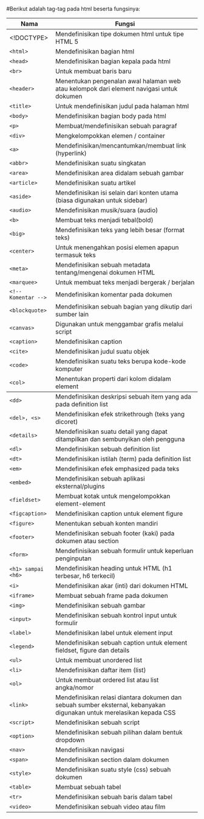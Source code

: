 #Berikut adalah tag-tag pada html beserta fungsinya:

| Nama | Fungsi |
|------|--------|
|<!DOCTYPE>|Mendefinisikan tipe dokumen html untuk tipe HTML 5|
|`<html>`| Mendefinisikan bagian html|
|`<head>`| Mendefinisikan bagian kepala pada html|
|`<br>`| Untuk membuat baris baru|
|`<header>`| Menentukan pengenalan awal halaman web atau kelompok dari element navigasi untuk dokumen|
|`<title>` | Untuk mendefinisikan judul pada halaman html|
|`<body>`| Mendefinisikan bagian body pada html|
|`<p>`| Membuat/mendefinisikan sebuah paragraf|
|`<div>`| Mengkelompokkan elemen / container|
|`<a>`| Mendefinisikan/mencantumkan/membuat link (hyperlink)|
|`<abbr>`| Mendefinisikan suatu singkatan|
|`<area>`| Mendefinisikan area didalam sebuah gambar|
|`<article>`| Mendefinisikan suatu artikel|
|`<aside>`| Mendefinisikan isi selain dari konten utama (biasa digunakan untuk sidebar)|
|`<audio>`| Mendefinisikan musik/suara (audio)|
|`<b>`| Membuat teks menjadi tebal(bold)|
|`<big>`| Mendefinisikan teks yang lebih besar (format teks)|
|`<center>`| Untuk menengahkan posisi elemen apapun termasuk teks|
|`<meta>`| Mendefinisikan sebuah metadata tentang/mengenai dokumen HTML|
|`<marquee>`| Untuk membuat teks menjadi bergerak / berjalan|
|`<!-- Komentar -->`| Mendefinisikan komentar pada dokumen|
|`<blockquote>`| Mendefinisikan sebuah bagian yang dikutip dari sumber lain|
|`<canvas>`| Digunakan untuk menggambar grafis melalui script|
|`<caption>`| Mendefinisikan caption|
|`<cite>`| Mendefinisikan judul suatu objek|
|`<code>`| Mendefinisikan suatu teks berupa kode-kode komputer|
|`<col>`| Menentukan properti dari kolom didalam element <colgroup></colgroup>| 
|`<dd>`| Mendefinisikan deskripsi sebuah item yang ada pada definition list|
|`<del>, <s>`| Mendefinisikan efek strikethrough (teks yang dicoret)|
|`<details>`| Mendefinisikan suatu detail yang dapat ditampilkan dan sembunyikan oleh pengguna|
|`<dl>`| Mendefinisikan sebuah definition list|
|`<dt>`| Mendefinisikan istilah (term) pada definition list|
|`<em>`| Mendefinisikan efek emphasized pada teks|
|`<embed>`| Mendefinisikan sebuah aplikasi eksternal/plugins|
|`<fieldset>`| Membuat kotak untuk mengelompokkan element-element|
|`<figcaption>`| Mendefinisikan caption untuk element figure|
|`<figure>`| Menentukan sebuah konten mandiri|
|`<footer>`| Mendefinisikan sebuah footer (kaki) pada dokumen atau section|
|`<form>`| Mendefinisikan sebuah formulir untuk keperluan penginputan|
|`<h1> sampai <h6>`| Mendefinisikan heading untuk HTML (h1 terbesar, h6 terkecil)|
|`<i>`| Mendefinisikan akar (inti) dari dokumen HTML|
|`<iframe>`| Membuat sebuah frame pada dokumen|
|`<img>`| Mendefinisikan sebuah gambar|
|`<input>`| Mendefinisikan sebuah kontrol input untuk formulir|
|`<label>`| Mendefinisikan label untuk element input|
|`<legend>`| Mendefinisikan sebuah caption untuk element fieldset, figure dan details|
|`<ul>`| Untuk membuat unordered list|
|`<li>`| Mendefinisikan daftar item (list)|
|`<ol>`| Untuk membuat ordered list atau list angka/nomor|
|`<link>`| Mendefinisikan relasi diantara dokumen dan sebuah sumber eksternal, kebanyakan digunakan untuk merelasikan kepada CSS|
|`<script>`| Mendefinisikan sebuah script|
|`<option>`| Mendefinisikan sebuah pilihan dalam bentuk dropdown|
|`<nav>`| Mendefinisikan navigasi|
|`<span>`| 	Mendefinisikan section dalam dokumen|
|`<style>`| Mendefinisikan suatu style (css) sebuah dokumen|
|`<table>`| Membuat sebuah tabel|
|`<tr>`| Mendefinisikan sebuah baris dalam tabel|
|`<video>`| Mendefinisikan sebuah video atau film|
